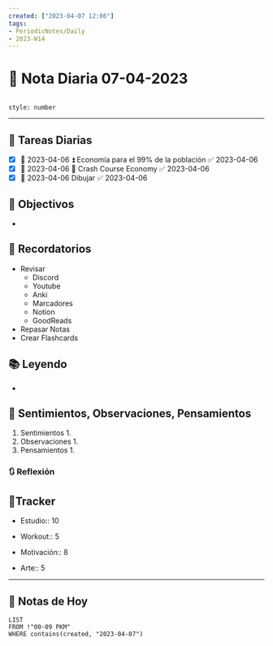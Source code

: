 ```yaml
---
created: ["2023-04-07 12:06"]
tags:
- PeriodicNotes/Daily
- 2023-W14
---
```


# 📅 Nota Diaria 07-04-2023
```toc

style: number

```

---
## 🔷 Tareas Diarias
- [x] 📅 2023-04-06 ⏫ Economía para el 99% de la población ✅ 2023-04-06
- [x] 📅 2023-04-06 🔽 Crash Course Economy ✅ 2023-04-06
- [x] 📅 2023-04-06 Dibujar ✅ 2023-04-06

## 🎯 Objectivos
- 
## 📕 Recordatorios
- Revisar
	- Discord
	- Youtube
	- Anki
	- Marcadores
	- Notion
	- GoodReads
- Repasar Notas
- Crear Flashcards

## 📚 Leyendo
- 
## 💬 Sentimientos, Observaciones, Pensamientos 
1. Sentimientos
	1. 
2. Observaciones
	1. 
3. Pensamientos
	1. 
### 🔃 Reflexión

## 🔷Tracker

- Estudio:: 10

- Workout:: 5

- Motivación:: 8

- Arte:: 5
---

## 📅 Notas de Hoy
```dataview
LIST 
FROM !"00-09 PKM" 
WHERE contains(created, "2023-04-07")
```